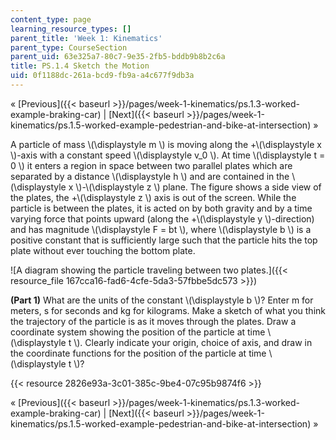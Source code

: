 ```yaml
---
content_type: page
learning_resource_types: []
parent_title: 'Week 1: Kinematics'
parent_type: CourseSection
parent_uid: 63e325a7-80c7-9e35-2fb5-bddb9b8b2c6a
title: PS.1.4 Sketch the Motion
uid: 0f1188dc-261a-bcd9-fb9a-a4c677f9db3a
---
```


« [Previous]({{< baseurl >}}/pages/week-1-kinematics/ps.1.3-worked-example-braking-car) | [Next]({{< baseurl >}}/pages/week-1-kinematics/ps.1.5-worked-example-pedestrian-and-bike-at-intersection) »

A particle of mass \\(\\displaystyle m \\) is moving along the +\\(\\displaystyle x \\)-axis with a constant speed \\(\\displaystyle v\_0 \\). At time \\(\\displaystyle t = 0 \\) it enters a region in space between two parallel plates which are separated by a distance \\(\\displaystyle h \\) and are contained in the \\(\\displaystyle x \\)-\\(\\displaystyle z \\) plane. The figure shows a side view of the plates, the +\\(\\displaystyle z \\) axis is out of the screen. While the particle is between the plates, it is acted on by both gravity and by a time varying force that points upward (along the +\\(\\displaystyle y \\)-direction) and has magnitude \\(\\displaystyle F = bt \\), where \\(\\displaystyle b \\) is a positive constant that is sufficiently large such that the particle hits the top plate without ever touching the bottom plate.

![A diagram showing the particle traveling between two plates.]({{< resource_file 167cca16-fad6-4cfe-5da3-57fbbe5dc573 >}})

**(Part 1)** What are the units of the constant \\(\\displaystyle b \\)? Enter m for meters, s for seconds and kg for kilograms. Make a sketch of what you think the trajectory of the particle is as it moves through the plates. Draw a coordinate system showing the position of the particle at time \\(\\displaystyle t \\). Clearly indicate your origin, choice of axis, and draw in the coordinate functions for the position of the particle at time \\(\\displaystyle t \\)?

{{< resource 2826e93a-3c01-385c-9be4-07c95b9874f6 >}}

« [Previous]({{< baseurl >}}/pages/week-1-kinematics/ps.1.3-worked-example-braking-car) | [Next]({{< baseurl >}}/pages/week-1-kinematics/ps.1.5-worked-example-pedestrian-and-bike-at-intersection) »